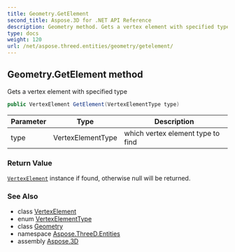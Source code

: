 ```yaml
---
title: Geometry.GetElement
second_title: Aspose.3D for .NET API Reference
description: Geometry method. Gets a vertex element with specified type
type: docs
weight: 120
url: /net/aspose.threed.entities/geometry/getelement/
---
```

## Geometry.GetElement method

Gets a vertex element with specified type

```csharp
public VertexElement GetElement(VertexElementType type)
```

| Parameter | Type | Description |
| --- | --- | --- |
| type | VertexElementType | which vertex element type to find |

### Return Value

[`VertexElement`](../../vertexelement/) instance if found, otherwise null will be returned.

### See Also

* class [VertexElement](../../vertexelement/)
* enum [VertexElementType](../../vertexelementtype/)
* class [Geometry](../)
* namespace [Aspose.ThreeD.Entities](../../geometry/)
* assembly [Aspose.3D](../../../)


